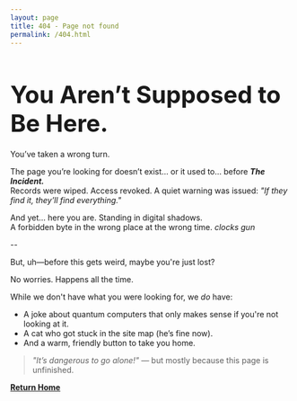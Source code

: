 ```yaml
---
layout: page
title: 404 - Page not found
permalink: /404.html
---
```


<h1 style="font-size: 3em; margin-bottom: 0.5em;">You Aren’t Supposed to Be Here.</h1>


You’ve taken a wrong turn.

The page you’re looking for doesn’t exist… or it used to… before **_The Incident._**  
Records were wiped. Access revoked. A quiet warning was issued: _"If they find it, they’ll find everything."_

And yet… here you are. Standing in digital shadows.  
A forbidden byte in the wrong place at the wrong time. *clocks gun*

--

But, uh—before this gets weird, maybe you're just lost?

No worries. Happens all the time.

While we don't have what you were looking for, we *do* have:

- A joke about quantum computers that only makes sense if you're not looking at it.  
- A cat who got stuck in the site map (he’s fine now).  
- And a warm, friendly button to take you home.

> _"It’s dangerous to go alone!"_ — but mostly because this page is unfinished.


 [**Return Home**](/)


